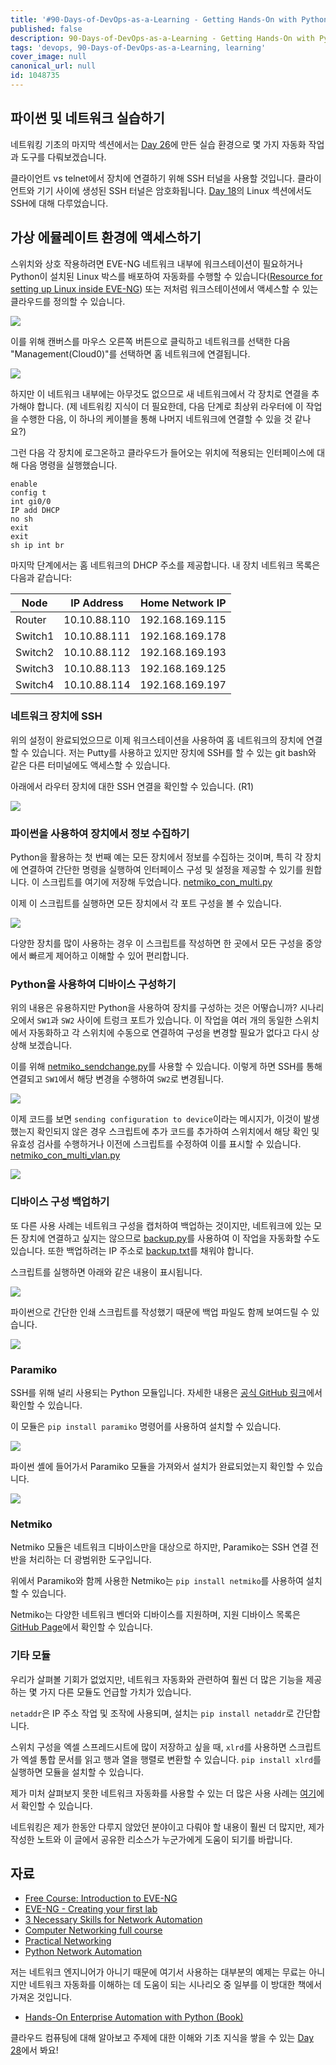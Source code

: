 ```yaml
---
title: '#90-Days-of-DevOps-as-a-Learning - Getting Hands-On with Python & Network - Day 27'
published: false
description: 90-Days-of-DevOps-as-a-Learning - Getting Hands-On with Python & Network
tags: 'devops, 90-Days-of-DevOps-as-a-Learning, learning'
cover_image: null
canonical_url: null
id: 1048735
---
```


## 파이썬 및 네트워크 실습하기

네트워킹 기초의 마지막 섹션에서는 [Day 26](day26.md)에 만든 실습 환경으로 몇 가지 자동화 작업과 도구를 다뤄보겠습니다.

클라이언트 vs telnet에서 장치에 연결하기 위해 SSH 터널을 사용할 것입니다. 클라이언트와 기기 사이에 생성된 SSH 터널은 암호화됩니다. [Day 18](day18.md)의 Linux 섹션에서도 SSH에 대해 다루었습니다.

## 가상 에뮬레이트 환경에 액세스하기

스위치와 상호 작용하려면 EVE-NG 네트워크 내부에 워크스테이션이 필요하거나 Python이 설치된 Linux 박스를 배포하여 자동화를 수행할 수 있습니다([Resource for setting up Linux inside EVE-NG](https://www.youtube.com/watch?v=3Qstk3zngrY)) 또는 저처럼 워크스테이션에서 액세스할 수 있는 클라우드를 정의할 수 있습니다.

![](/2022/Days/Images/Day27_Networking3.png)

이를 위해 캔버스를 마우스 오른쪽 버튼으로 클릭하고 네트워크를 선택한 다음 "Management(Cloud0)"를 선택하면 홈 네트워크에 연결됩니다.

![](/2022/Days/Images/Day27_Networking4.png)

하지만 이 네트워크 내부에는 아무것도 없으므로 새 네트워크에서 각 장치로 연결을 추가해야 합니다. (제 네트워킹 지식이 더 필요한데, 다음 단계로 최상위 라우터에 이 작업을 수행한 다음, 이 하나의 케이블을 통해 나머지 네트워크에 연결할 수 있을 것 같나요?)

그런 다음 각 장치에 로그온하고 클라우드가 들어오는 위치에 적용되는 인터페이스에 대해 다음 명령을 실행했습니다.

```
enable
config t
int gi0/0
IP add DHCP
no sh
exit
exit
sh ip int br
```

마지막 단계에서는 홈 네트워크의 DHCP 주소를 제공합니다. 내 장치 네트워크 목록은 다음과 같습니다:

| Node    | IP Address   | Home Network IP |
| ------- | ------------ | --------------- |
| Router  | 10.10.88.110 | 192.168.169.115 |
| Switch1 | 10.10.88.111 | 192.168.169.178 |
| Switch2 | 10.10.88.112 | 192.168.169.193 |
| Switch3 | 10.10.88.113 | 192.168.169.125 |
| Switch4 | 10.10.88.114 | 192.168.169.197 |

### 네트워크 장치에 SSH

위의 설정이 완료되었으므로 이제 워크스테이션을 사용하여 홈 네트워크의 장치에 연결할 수 있습니다. 저는 Putty를 사용하고 있지만 장치에 SSH를 할 수 있는 git bash와 같은 다른 터미널에도 액세스할 수 있습니다.

아래에서 라우터 장치에 대한 SSH 연결을 확인할 수 있습니다. (R1)

![](/2022/Days/Images/Day27_Networking5.png)

### 파이썬을 사용하여 장치에서 정보 수집하기

Python을 활용하는 첫 번째 예는 모든 장치에서 정보를 수집하는 것이며, 특히 각 장치에 연결하여 간단한 명령을 실행하여 인터페이스 구성 및 설정을 제공할 수 있기를 원합니다. 이 스크립트를 여기에 저장해 두었습니다. [netmiko_con_multi.py](/2022/Days/Networking/netmiko_con_multi.py)

이제 이 스크립트를 실행하면 모든 장치에서 각 포트 구성을 볼 수 있습니다.

![](/2022/Days/Images/Day27_Networking6.png)

다양한 장치를 많이 사용하는 경우 이 스크립트를 작성하면 한 곳에서 모든 구성을 중앙에서 빠르게 제어하고 이해할 수 있어 편리합니다.

### Python을 사용하여 디바이스 구성하기

위의 내용은 유용하지만 Python을 사용하여 장치를 구성하는 것은 어떻습니까? 시나리오에서 `SW1`과 `SW2` 사이에 트렁크 포트가 있습니다. 이 작업을 여러 개의 동일한 스위치에서 자동화하고 각 스위치에 수동으로 연결하여 구성을 변경할 필요가 없다고 다시 상상해 보겠습니다.

이를 위해 [netmiko_sendchange.py](/2022/Days/Networking/netmiko_sendchange.py)를 사용할 수 있습니다. 이렇게 하면 SSH를 통해 연결되고 `SW1`에서 해당 변경을 수행하여 `SW2`로 변경됩니다.

![](/2022/Days/Images/Day27_Networking7.png)

이제 코드를 보면 `sending configuration to device`이라는 메시지가, 이것이 발생했는지 확인되지 않은 경우 스크립트에 추가 코드를 추가하여 스위치에서 해당 확인 및 유효성 검사를 수행하거나 이전에 스크립트를 수정하여 이를 표시할 수 있습니다. [netmiko_con_multi_vlan.py](/2022/Days/Networking/netmiko_con_multi_vlan.py)

![](/2022/Days/Images/Day27_Networking8.png)

### 디바이스 구성 백업하기

또 다른 사용 사례는 네트워크 구성을 캡처하여 백업하는 것이지만, 네트워크에 있는 모든 장치에 연결하고 싶지는 않으므로 [backup.py](/2022/Days/Networking/backup.py)를 사용하여 이 작업을 자동화할 수도 있습니다. 또한 백업하려는 IP 주소로 [backup.txt](/2022/Days/Networking/backup.txt)를 채워야 합니다.

스크립트를 실행하면 아래와 같은 내용이 표시됩니다.

![](/2022/Days/Images/Day27_Networking9.png)

파이썬으로 간단한 인쇄 스크립트를 작성했기 때문에 백업 파일도 함께 보여드릴 수 있습니다.

![](/2022/Days/Images/Day27_Networking10.png)

### Paramiko

SSH를 위해 널리 사용되는 Python 모듈입니다. 자세한 내용은 [공식 GitHub 링크](https://github.com/paramiko/paramiko)에서 확인할 수 있습니다.

이 모듈은 `pip install paramiko` 명령어를 사용하여 설치할 수 있습니다.

![](/2022/Days/Images/Day27_Networking1.png)

파이썬 셸에 들어가서 Paramiko 모듈을 가져와서 설치가 완료되었는지 확인할 수 있습니다.

![](/2022/Days/Images/Day27_Networking2.png)

### Netmiko

Netmiko 모듈은 네트워크 디바이스만을 대상으로 하지만, Paramiko는 SSH 연결 전반을 처리하는 더 광범위한 도구입니다.

위에서 Paramiko와 함께 사용한 Netmiko는 `pip install netmiko`를 사용하여 설치할 수 있습니다.

Netmiko는 다양한 네트워크 벤더와 디바이스를 지원하며, 지원 디바이스 목록은 [GitHub Page](https://github.com/ktbyers/netmiko#supports)에서 확인할 수 있습니다.

### 기타 모듈

우리가 살펴볼 기회가 없었지만, 네트워크 자동화와 관련하여 훨씬 더 많은 기능을 제공하는 몇 가지 다른 모듈도 언급할 가치가 있습니다.

`netaddr`은 IP 주소 작업 및 조작에 사용되며, 설치는 `pip install netaddr`로 간단합니다.

스위치 구성을 엑셀 스프레드시트에 많이 저장하고 싶을 때, `xlrd`를 사용하면 스크립트가 엑셀 통합 문서를 읽고 행과 열을 행렬로 변환할 수 있습니다. `pip install xlrd`를 실행하면 모듈을 설치할 수 있습니다.

제가 미처 살펴보지 못한 네트워크 자동화를 사용할 수 있는 더 많은 사용 사례는 [여기](https://github.com/ktbyers/pynet/tree/master/presentations/dfwcug/examples)에서 확인할 수 있습니다.

네트워킹은 제가 한동안 다루지 않았던 분야이고 다뤄야 할 내용이 훨씬 더 많지만, 제가 작성한 노트와 이 글에서 공유한 리소스가 누군가에게 도움이 되기를 바랍니다.

## 자료

- [Free Course: Introduction to EVE-NG](https://www.youtube.com/watch?v=g6B0f_E0NMg)
- [EVE-NG - Creating your first lab](https://www.youtube.com/watch?v=9dPWARirtK8)
- [3 Necessary Skills for Network Automation](https://www.youtube.com/watch?v=KhiJ7Fu9kKA&list=WL&index=122&t=89s)
- [Computer Networking full course](https://www.youtube.com/watch?v=IPvYjXCsTg8)
- [Practical Networking](http://www.practicalnetworking.net/)
- [Python Network Automation](https://www.youtube.com/watch?v=xKPzLplPECU&list=WL&index=126)

저는 네트워크 엔지니어가 아니기 때문에 여기서 사용하는 대부분의 예제는 무료는 아니지만 네트워크 자동화를 이해하는 데 도움이 되는 시나리오 중 일부를 이 방대한 책에서 가져온 것입니다.

- [Hands-On Enterprise Automation with Python (Book)](https://www.packtpub.com/product/hands-on-enterprise-automation-with-python/9781788998512)

클라우드 컴퓨팅에 대해 알아보고 주제에 대한 이해와 기초 지식을 쌓을 수 있는 [Day 28](day28.md)에서 봐요!
